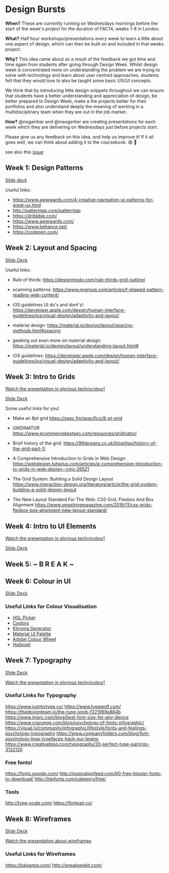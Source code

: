 # Design Bursts

**When?**
These are currently running on Wednesdays mornings before the start of the week's project for the duration of FAC14, weeks 1-8 in London.

**What?**
Half hour workshops/presentations every week to learn a little about one aspect of design, which can then be built on and included in that weeks project. 

**Why?**
This idea came about as a result of the feedback we got time and time again from students after going through Design Week. Whilst design week is concentrated more on understanding the problem we are trying to solve with technology and learn about user centred approaches, students felt that they would love to also be taught some basic UX/UI concepts.

We think that by introducing little design snippets throughout we can ensure that students have a better understanding and appreciation of design, be better prepared to Design Week, make a the projects better for their portfolios and also understand deeply the meaning of working in a multidisciplinary team when they are out in the job market. 

**How?**
@nogainbar and @maxgerber are creating presentations for each week which they are delivering on Wednesdays just before projects start. 


Please give us any feedback on this idea, and help us improve it! If it all goes well, we can think about adding it to the coursebook. 😄 🎉 

see also this [issue](https://github.com/foundersandcoders/master-reference/issues/882)



## Week 1: Design Patterns
[Silde deck](https://docs.google.com/presentation/u/3/d/1Qus1BOmpF-3rMBiulsyUf0YVPgubFHzmH9tcu6wrc9A/edit?usp=sharing)

Useful links:
+ https://www.awwwards.com/4-creative-navigation-ui-patterns-for-great-ux.html
+ http://patterntap.com/patterntap
+ https://dribbble.com/
+ https://www.awwwards.com/
+ https://www.behance.net/
+ https://codepen.com/


## Week 2: Layout and Spacing
[Slide Deck](https://docs.google.com/presentation/d/1mbzmHJ8UFGosmjwJaxOSJl-PuaQtqxzJKKU4ExGWxrg/edit#slide=id.g3d4c4019a0_1_276)

Useful links:

+ Rule of thirds: 
https://designmodo.com/rule-thirds-grid-outline/

+ scanning patterns: 
https://www.nngroup.com/articles/f-shaped-pattern-reading-web-content/

+ iOS guidelines UI do's and dont's!: https://developer.apple.com/design/human-interface-guidelines/ios/visual-design/adaptivity-and-layout/

+ material design:
https://material.io/design/layout/spacing-methods.html#spacing

+ geeking out even more on material design: 
https://material.io/design/layout/understanding-layout.html#

+ iOS guidelines:
https://developer.apple.com/design/human-interface-guidelines/ios/visual-design/adaptivity-and-layout/

## Week 3: Intro to Grids
[Watch the presentation in glorious technicolour!](https://vimeo.com/281249318)

[Slide Deck](https://docs.google.com/presentation/d/11rIDhbzacs6AUFTVCiJd9f0Ud73TvM4Q9LScMVhctUY/edit?ts=5b4f0840#slide=id.g26a95a14fb_0_0)

Some useful links for you!

+ Make an 8pt grid
https://spec.fm/specifics/8-pt-grid

+ GRIDINATOR
https://www.ecommercebestseo.com/resources/gridinator/

+ Brief history of the grid: 
https://99designs.co.uk/blog/tips/history-of-the-grid-part-1/

+ A Comprehensive Introduction to Grids in Web Design:
https://webdesign.tutsplus.com/articles/a-comprehensive-introduction-to-grids-in-web-design--cms-26521

+ The Grid System: Building a Solid Design Layout
https://www.interaction-design.org/literature/article/the-grid-system-building-a-solid-design-layout

+ The New Layout Standard For The Web: CSS Grid, Flexbox And Box Alignment
https://www.smashingmagazine.com/2016/11/css-grids-flexbox-box-alignment-new-layout-standard/

## Week 4: Intro to UI Elements
[Watch the presentation in glorious technicolour!](https://vimeo.com/282589418)

[Slide Deck](https://docs.google.com/presentation/d/1f8ryxVIngpu4KMv8rr5domBiCGKfgC3r25TstZbnvcg/edit#slide=id.g26a95a14fb_0_0)

## Week 5: ~ B R E A K ~ 

## Week 6: Colour in UI

[Slide Deck](https://docs.google.com/presentation/d/1xetApQbBIUhMZeG9zBUL0f5QOE249oPRqOEYhIGbeTo/edit)

### Useful Links for Colour Visualisation

 + [HSL Picker](http://hslpicker.com/#7000a8)
 + [Coolors](https://coolors.co)
 + [Khroma Generator](http://khroma.co/generator/)
 + [Material UI Palette](https://www.materialpalette.com/)
 + [Adobe Colour Wheel](https://color.adobe.com/create/color-wheel/)
 + [Hailpixel](https://color.hailpixel.com/)

## Week 7: Typography

[Slide Deck](https://docs.google.com/presentation/d/1Wkte5MuX6Nn6ai3JwudYR7772fK3moi9pGV4Im7b95E/edit?ouid=112090581299612081698&usp=slides_home&ths=true)

[Watch the presentation in glorious technicolour!](https://vimeo.com/285082879)

### Useful Links for Typography

https://www.justmytype.co/
https://www.typewolf.com/
https://thedesignteam.io/the-type-snob-f221969a884b
https://www.imarc.com/blog/best-font-size-for-any-device
https://www.crazyegg.com/blog/psychology-of-fonts-infographic/
https://visual.ly/community/infographic/lifestyle/fonts-and-feelings-psychology-typography
https://www.companyfolders.com/blog/font-psychology-how-typefaces-hack-our-brains
https://www.creativebloq.com/typography/20-perfect-type-pairings-3132120

### Free fonts!
https://fonts.google.com/
http://inspirationfeed.com/60-free-hipster-fonts-to-download/
http://hipfonts.com/category/free/

### Tools
http://type-scale.com/
https://fontpair.co/


## Week 8: Wireframes

[Slide Deck](https://docs.google.com/presentation/d/1l5DCpoFwiMLNi0X4gnqqStav--XQJ7-sdLyW86zgxBc/edit?usp=sharing)


[Watch the presentation about wireframes]()

### Useful Links for Wireframes
https://balsamiq.com/
http://sneakpeekit.com/







